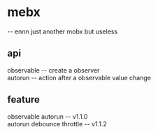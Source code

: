# mebx #
-- ennn just another mobx but useless  

## api ##
observable -- create a observer  
autorun -- action after a observable value change  

## feature ##
observable autorun -- v1.1.0  
autorun debounce throttle -- v1.1.2  
